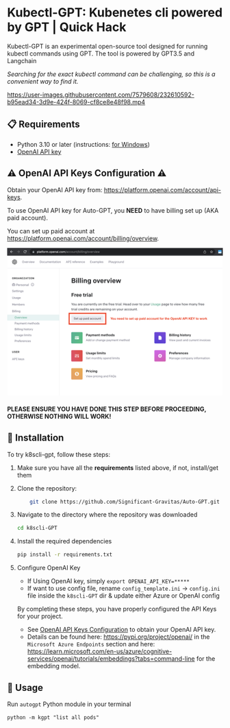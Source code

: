 # Kubectl-GPT: Kubenetes cli powered by GPT | Quick Hack

Kubectl-GPT is an experimental open-source tool designed for running kubectl commands using GPT.
The tool is powered by GPT3.5 and Langchain

_Searching for the exact kubectl command can be challenging, so this is a convenient way to find it._


https://user-images.githubusercontent.com/7579608/232610592-b95ead34-3d9e-424f-8069-cf8ce8e48f98.mp4


## 📋 Requirements

- Python 3.10 or later (instructions: [for Windows](https://www.tutorialspoint.com/how-to-install-python-in-windows))
- [OpenAI API key](https://platform.openai.com/account/api-keys)


## ⚠️ OpenAI API Keys Configuration ⚠️ 

Obtain your OpenAI API key from: https://platform.openai.com/account/api-keys.

To use OpenAI API key for Auto-GPT, you **NEED** to have billing set up (AKA paid account).

You can set up paid account at https://platform.openai.com/account/billing/overview.

![For OpenAI API key to work, set up paid account at OpenAI API > Billing](./resources/openai-api-key-billing-paid-account.png)


#### **PLEASE ENSURE YOU HAVE DONE THIS STEP BEFORE PROCEEDING, OTHERWISE NOTHING WILL WORK!**

## 💾 Installation

To try k8scli-gpt, follow these steps:
1. Make sure you have all the **requirements** listed above, if not, install/get them

2. Clone the repository: 
    ```bash
        git clone https://github.com/Significant-Gravitas/Auto-GPT.git
    ```

3. Navigate to the directory where the repository was downloaded

    ```bash
    cd k8scli-GPT
    ```
4. Install the required dependencies

    ```bash
    pip install -r requirements.txt
    ```

5. Configure OpenAI Key
    * If Using OpenAI key, simply `export OPENAI_API_KEY=*****`
    * If want to use config file, rename `config_template.ini` -> `config.ini` file inside the `k8scli-GPT` dir & update either Azure or OpenAI config

    By completing these steps, you have properly configured the API Keys for your project.
   
   - See [OpenAI API Keys Configuration](#openai-api-keys-configuration) to obtain your OpenAI API key.
   - Details can be found here: https://pypi.org/project/openai/ in the `Microsoft Azure Endpoints` section and here: https://learn.microsoft.com/en-us/azure/cognitive-services/openai/tutorials/embeddings?tabs=command-line for the embedding model.


## 🔧 Usage

Run `autogpt` Python module in your terminal

```
python -m kgpt "list all pods"
```
